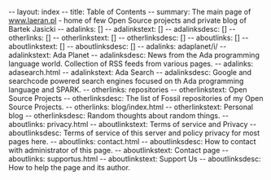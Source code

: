 -- layout: index
-- title: Table of Contents
-- summary: The main page of www.laeran.pl - home of few Open Source projects and private blog of Bartek Jasicki
-- adalinks: []
-- adalinkstext: []
-- adalinksdesc: []
-- otherlinks: []
-- otherlinkstext: []
-- otherlinksdesc: []
-- aboutlinks: []
-- aboutlinkstext: []
-- aboutlinksdesc: []
-- adalinks: adaplanet/i/
-- adalinkstext: Ada Planet
-- adalinksdesc: News from the Ada programming language world. Collection of RSS feeds from various pages.
-- adalinks: adasearch.html
-- adalinkstext: Ada Search
-- adalinksdesc: Google and searchcode powered search engines focused on th Ada programming language and SPARK.
-- otherlinks: repositories
-- otherlinkstext: Open Source Projects
-- otherlinksdesc: The list of Fossil repositories of my Open Source Projects.
-- otherlinks: blog/index.html
-- otherlinkstext: Personal blog
-- otherlinksdesc: Random thoughts about random things.
-- aboutlinks: privacy.html
-- aboutlinkstext: Terms of service and Privacy
-- aboutlinksdesc: Terms of service of this server and policy privacy for most pages here.
-- aboutlinks: contact.html
-- aboutlinksdesc: How to contact with administrator of this page.
-- aboutlinkstext: Contact page
-- aboutlinks: supportus.html
-- aboutlinkstext: Support Us
-- aboutlinksdesc: How to help the page and its author.
